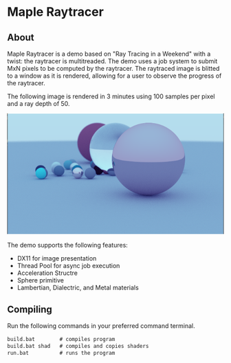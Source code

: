 # Maple Raytracer

## About

Maple Raytracer is a demo based on "Ray Tracing in a Weekend" with a twist: the raytracer is multitreaded. The demo uses a job system to submit MxN pixels to be computed by the raytracer. The raytraced image is blitted to a window as it is rendered, allowing for a user to observe the progress of the raytracer.   

The following image is rendered in 3 minutes using 100 samples per pixel and a ray depth of 50.

![Raytracer Demo](https://github.com/dustinrhollar/portfolio/blob/main/Raytracer/showcase/raytracer_demo.PNG)

The demo supports the following features:
- DX11 for image presentation
- Thread Pool for async job execution
- Acceleration Structre
- Sphere primitive
- Lambertian, Dialectric, and Metal materials 

## Compiling

Run the following commands in your preferred command terminal.
```
build.bat        # compiles program
build.bat shad   # compiles and copies shaders
run.bat          # runs the program
```
